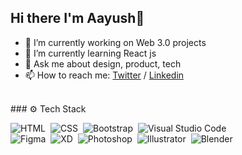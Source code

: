 ## Hi there I'm Aayush👋

- 🔭 I’m currently working on Web 3.0 projects
- 🌱 I’m currently learning React js
- 💬 Ask me about design, product, tech
- 📫 How to reach me: [Twitter](https://twitter.com/aayushsaini_) / [Linkedin](https://www.linkedin.com/in/aayushsaini)

<br />
### ⚙ Tech Stack

![HTML](https://img.shields.io/badge/-HTML-05122A?style=flat&logo=HTML5)&nbsp;
![CSS](https://img.shields.io/badge/-CSS-05122A?style=flat&logo=CSS3&logoColor=1572B6)&nbsp;
![Bootstrap](https://img.shields.io/badge/-Bootstrap-05122A?style=flat&logo=bootstrap&logoColor=563D7C)&nbsp;
![Visual Studio Code](https://img.shields.io/badge/-Visual%20Studio%20Code-05122A?style=flat&logo=visual-studio-code&logoColor=007ACC)\
![Figma](https://img.shields.io/badge/-Figma-05122A?style=flat&logo=figma)&nbsp;
![XD](https://img.shields.io/badge/-XD-05122A?style=flat&logo=adobe-xd)&nbsp;
![Photoshop](https://img.shields.io/badge/-Photoshop-05122A?style=flat&logo=adobe-photoshop)&nbsp;
![Illustrator](https://img.shields.io/badge/-Illustrator-05122A?style=flat&logo=adobe-illustrator)&nbsp;
![Blender](https://img.shields.io/badge/-Blender-05122A?style=flat&logo=blender)&nbsp;
